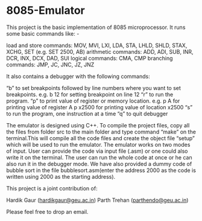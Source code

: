 # 8085-Emulator

This project is the basic implementation of 8085 microprocessor. It runs some basic commands like: -

load and store commands: MOV, MVI, LXI, LDA, STA, LHLD, SHLD, STAX, XCHG, SET (e.g. SET  2500, AB)
arithmetic commands: ADD, ADI, SUB, INR, DCR, INX, DCX, DAD, SUI
logical commands: CMA, CMP
branching commands: JMP, JC, JNC, JZ, JNZ

It also contains a debugger with the following commands:

 “b” to set breakpoints followed by line numbers where you want to set breakpoints. 
  e.g.  b 12 for setting breakpoint on line 12
 “r” to run the program.
 “p” to print value of register or memory location.
  e.g. p A for printing value of register A
       p x2500 for printing value of location x2500
“s” to run the program, one instruction at a time
“q” to quit debugger

The emulator is designed using C++. To compile the project files, copy all the files from folder src to the main folder and type command “make” on the terminal.This will compile all the code files and create the object file “setup” which will be used to run the emulator. The emulator works on two modes of input. User can provide the code via input file (.asm) or one could also write it on the terminal. The user can run the whole code at once or he can also run it in the debugger mode. We have also provided a dummy code of bubble sort in the file bubblesort.asm(enter the address 2000 as the code is written using 2000 as the starting address).

This project is a joint contribution of:

Hardik Gaur (hardikgaur@geu.ac.in)
Parth Trehan (parthendo@geu.ac.in)

Please feel free to drop an email.
